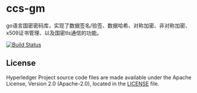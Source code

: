# ccs-gm
go语言国密密码库，实现了数据签名/验签、数据哈希、对称加密、非对称加密、x509证书管理、以及国密tls通信的功能。

[![Build Status](https://travis-ci.com/Hyperledger-TWGC/ccs-gm.svg?branch=master)](https://travis-ci.com/Hyperledger-TWGC/ccs-gm)

## License
Hyperledger Project source code files are made available under the Apache License, Version 2.0 (Apache-2.0), located in the [LICENSE](LICENSE) file.


